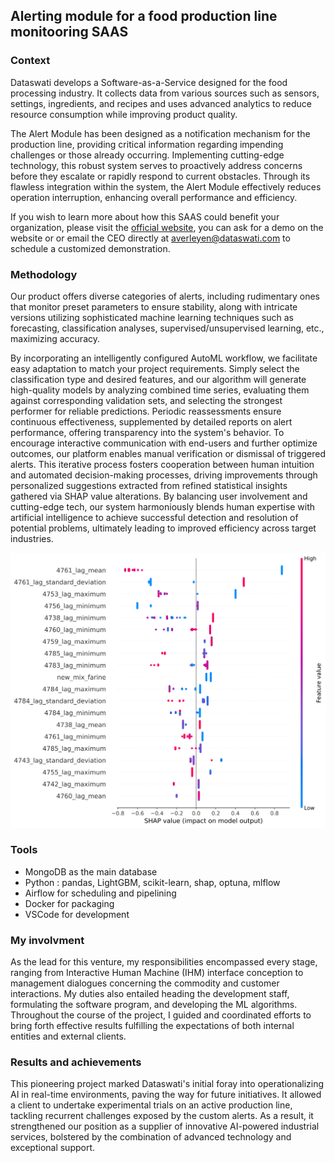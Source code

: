 ## Alerting module for a food production line monitooring SAAS 


### Context 
Dataswati develops a Software-as-a-Service designed for the food processing industry. It collects data from various sources such as sensors, settings, ingredients, and recipes and uses advanced analytics to reduce resource consumption while improving product quality.

The Alert Module has been designed as a notification mechanism for the production line, providing critical information regarding impending challenges or those already occurring. Implementing cutting-edge technology, this robust system serves to proactively address concerns before they escalate or rapidly respond to current obstacles. Through its flawless integration within the system, the Alert Module effectively reduces operation interruption, enhancing overall performance and efficiency.


If you wish to learn more about how this SAAS could benefit your organization, please visit the [official website](https://www.dataswati.com/en), you can ask for a demo on the website or or email the CEO directly at [averleyen@dataswati.com](averleyen@dataswati.com) to schedule a customized demonstration.
### Methodology 

Our product offers diverse categories of alerts, including rudimentary ones that monitor preset parameters to ensure stability, along with intricate versions utilizing sophisticated machine learning techniques such as forecasting, classification analyses, supervised/unsupervised learning, etc., maximizing accuracy.

By incorporating an intelligently configured AutoML workflow, we facilitate easy adaptation to match your project requirements. Simply select the classification type and desired features, and our algorithm will generate high-quality models by analyzing combined time series, evaluating them against corresponding validation sets, and selecting the strongest performer for reliable predictions. Periodic reassessments ensure continuous effectiveness, supplemented by detailed reports on alert performance, offering transparency into the system's behavior. To encourage interactive communication with end-users and further optimize outcomes, our platform enables manual verification or dismissal of triggered alerts. This iterative process fosters cooperation between human intuition and automated decision-making processes, driving improvements through personalized suggestions extracted from refined statistical insights gathered via SHAP value alterations. By balancing user involvement and cutting-edge tech, our system harmoniously blends human expertise with artificial intelligence to achieve successful detection and resolution of potential problems, ultimately leading to improved efficiency across target industries.


![shap values](../assets/img/Dataswati/AlertShap.svg)

### Tools

- MongoDB as the main database 
- Python : pandas, LightGBM, scikit-learn, shap, optuna, mlflow 
- Airflow for scheduling and pipelining 
- Docker for packaging 
- VSCode for development

### My involvment 

As the lead for this venture, my responsibilities encompassed every stage, ranging from Interactive Human Machine (IHM) interface conception to management dialogues concerning the commodity and customer interactions. My duties also entailed heading the development staff, formulating the software program, and developing the ML algorithms. Throughout the course of the project, I guided and coordinated efforts to bring forth effective results fulfilling the expectations of both internal entities and external clients.

### Results and achievements

This pioneering project marked Dataswati's initial foray into operationalizing AI in real-time environments, paving the way for future initiatives. It allowed a client to undertake experimental trials on an active production line, tackling recurrent challenges exposed by the custom alerts. As a result, it strengthened our position as a supplier of innovative AI-powered industrial services, bolstered by the combination of advanced technology and exceptional support.



